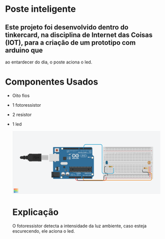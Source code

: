 # Poste inteligente

## Este projeto foi desenvolvido dentro do tinkercard, na disciplina de Internet das Coisas (IOT), para a criação de um prototipo com arduino que
ao entardecer do dia, o poste aciona o led.

# Componentes Usados
- Oito fios
- 1 fotoressistor
- 2 resistor
- 1 led
  
  ![circito](PosteInteligente.png)

  # Explicação
  O fotoressistor detecta a intensidade da luz ambiente, caso esteja escurecendo, ele aciona o led.
